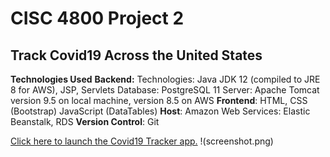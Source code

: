 # CISC 4800 Project 2

## Track Covid19 Across the United States

**Technologies Used**
**Backend:**
Technologies: Java JDK 12 (compiled to JRE 8 for AWS), JSP, Servlets
Database: PostgreSQL 11
Server: Apache Tomcat version 9.5 on local machine, version 8.5 on AWS
**Frontend**: HTML, CSS (Bootstrap) JavaScript (DataTables)
**Host**: Amazon Web Services: Elastic Beanstalk, RDS
**Version Control**: Git

[Click here to launch the Covid19 Tracker app.](http://covid19-4800.us-east-2.elasticbeanstalk.com/)
!(screenshot.png)
